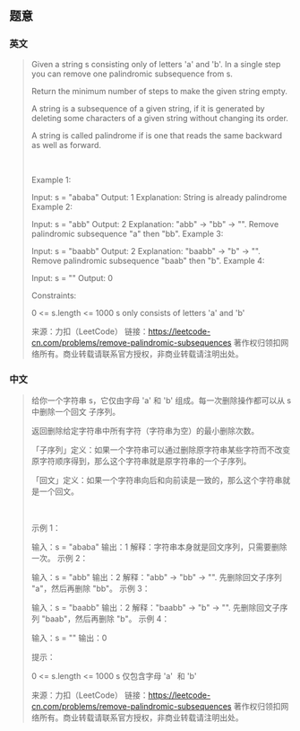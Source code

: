 ## 题意

### 英文

> Given a string s consisting only of letters 'a' and 'b'. In a single step you can remove one palindromic subsequence from s.
> 
> Return the minimum number of steps to make the given string empty.
> 
> A string is a subsequence of a given string, if it is generated by deleting some characters of a given string without changing its order.
> 
> A string is called palindrome if is one that reads the same backward as well as forward.
> 
>  
> 
> Example 1:
> 
> Input: s = "ababa"
> Output: 1
> Explanation: String is already palindrome
> Example 2:
> 
> Input: s = "abb"
> Output: 2
> Explanation: "abb" -> "bb" -> "". 
> Remove palindromic subsequence "a" then "bb".
> Example 3:
> 
> Input: s = "baabb"
> Output: 2
> Explanation: "baabb" -> "b" -> "". 
> Remove palindromic subsequence "baab" then "b".
> Example 4:
> 
> Input: s = ""
> Output: 0
>  
> 
> Constraints:
> 
> 0 <= s.length <= 1000
> s only consists of letters 'a' and 'b'
> 
> 来源：力扣（LeetCode）
> 链接：https://leetcode-cn.com/problems/remove-palindromic-subsequences
> 著作权归领扣网络所有。商业转载请联系官方授权，非商业转载请注明出处。

### 中文

> 给你一个字符串 s，它仅由字母 'a' 和 'b' 组成。每一次删除操作都可以从 s 中删除一个回文 子序列。
> 
> 返回删除给定字符串中所有字符（字符串为空）的最小删除次数。
> 
> 「子序列」定义：如果一个字符串可以通过删除原字符串某些字符而不改变原字符顺序得到，那么这个字符串就是原字符串的一个子序列。
> 
> 「回文」定义：如果一个字符串向后和向前读是一致的，那么这个字符串就是一个回文。
> 
>  
> 
> 示例 1：
> 
> 输入：s = "ababa"
> 输出：1
> 解释：字符串本身就是回文序列，只需要删除一次。
> 示例 2：
> 
> 输入：s = "abb"
> 输出：2
> 解释："abb" -> "bb" -> "". 
> 先删除回文子序列 "a"，然后再删除 "bb"。
> 示例 3：
> 
> 输入：s = "baabb"
> 输出：2
> 解释："baabb" -> "b" -> "". 
> 先删除回文子序列 "baab"，然后再删除 "b"。
> 示例 4：
> 
> 输入：s = ""
> 输出：0
>  
> 
> 提示：
> 
> 0 <= s.length <= 1000
> s 仅包含字母 'a'  和 'b'
> 
> 
> 来源：力扣（LeetCode）
> 链接：https://leetcode-cn.com/problems/remove-palindromic-subsequences
> 著作权归领扣网络所有。商业转载请联系官方授权，非商业转载请注明出处。
